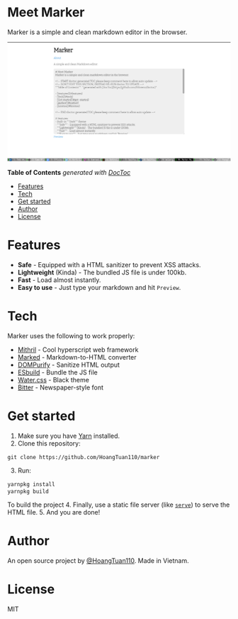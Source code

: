 # Meet Marker
Marker is a simple and clean markdown editor in the browser.

![Marker Image](marker_screenshot.png)

<!-- START doctoc generated TOC please keep comment here to allow auto update -->
<!-- DON'T EDIT THIS SECTION, INSTEAD RE-RUN doctoc TO UPDATE -->
**Table of Contents**  *generated with [DocToc](https://github.com/thlorenz/doctoc)*

- [Features](#features)
- [Tech](#tech)
- [Get started](#get-started)
- [Author](#author)
- [License](#license)

<!-- END doctoc generated TOC please keep comment here to allow auto update -->

# Features
- **Safe** - Equipped with a HTML sanitizer to prevent XSS attacks.
- **Lightweight** (Kinda) - The bundled JS file is under 100kb.
- **Fast** - Load almost instantly.
- **Easy to use** - Just type your markdown and hit `Preview`.

# Tech
Marker uses the following to work properly:
- [Mithril](https://mithril.js.org) - Cool hyperscript web framework
- [Marked](https://marked.js.org) - Markdown-to-HTML converter
- [DOMPurify](https://github.com/cure53/DOMPurify) - Sanitize HTML output
- [ESbuild](https://esbuild.github.io) - Bundle the JS file
- [Water.css](https://watercss.kognise.dev/) - Black theme
- [Bitter](https://fonts.google.com/specimen/Bitter) - Newspaper-style font

# Get started
1. Make sure you have [Yarn](https://yarnpkg.com) installed.
2. Clone this repository:
```
git clone https://github.com/HoangTuan110/marker
```
3. Run:
```
yarnpkg install
yarnpkg build
```
To build the project
4. Finally, use a static file server (like [`serve`](https://github.com/vercel/serve)) to serve the HTML file.
5. And you are done!

# Author

An open source project by [@HoangTuan110](https://github.com/HoangTuan110). Made in Vietnam.

# License

MIT
